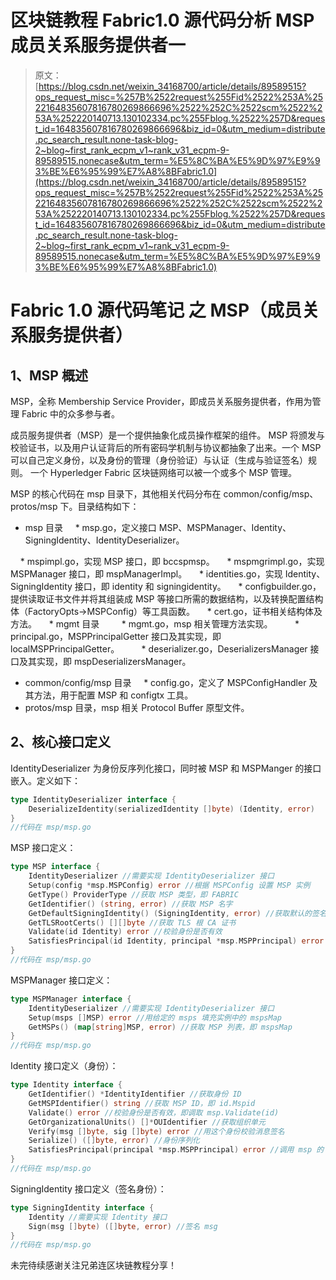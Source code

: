 # 区块链教程 Fabric1.0 源代码分析 MSP 成员关系服务提供者一

> 原文：[https://blog.csdn.net/weixin_34168700/article/details/89589515?ops_request_misc=%257B%2522request%255Fid%2522%253A%2522164835607816780269866696%2522%252C%2522scm%2522%253A%252220140713.130102334.pc%255Fblog.%2522%257D&request_id=164835607816780269866696&biz_id=0&utm_medium=distribute.pc_search_result.none-task-blog-2~blog~first_rank_ecpm_v1~rank_v31_ecpm-9-89589515.nonecase&utm_term=%E5%8C%BA%E5%9D%97%E9%93%BE%E6%95%99%E7%A8%8BFabric1.0](https://blog.csdn.net/weixin_34168700/article/details/89589515?ops_request_misc=%257B%2522request%255Fid%2522%253A%2522164835607816780269866696%2522%252C%2522scm%2522%253A%252220140713.130102334.pc%255Fblog.%2522%257D&request_id=164835607816780269866696&biz_id=0&utm_medium=distribute.pc_search_result.none-task-blog-2~blog~first_rank_ecpm_v1~rank_v31_ecpm-9-89589515.nonecase&utm_term=%E5%8C%BA%E5%9D%97%E9%93%BE%E6%95%99%E7%A8%8BFabric1.0)

# Fabric 1.0 源代码笔记 之 MSP（成员关系服务提供者）

## 1、MSP 概述

MSP，全称 Membership Service Provider，即成员关系服务提供者，作用为管理 Fabric 中的众多参与者。

成员服务提供者（MSP）是一个提供抽象化成员操作框架的组件。
MSP 将颁发与校验证书，以及用户认证背后的所有密码学机制与协议都抽象了出来。一个 MSP 可以自己定义身份，以及身份的管理（身份验证）与认证（生成与验证签名）规则。
一个 Hyperledger Fabric 区块链网络可以被一个或多个 MSP 管理。

MSP 的核心代码在 msp 目录下，其他相关代码分布在 common/config/msp、protos/msp 下。目录结构如下：

*   msp 目录
        * msp.go，定义接口 MSP、MSPManager、Identity、SigningIdentity、IdentityDeserializer。

    * mspimpl.go，实现 MSP 接口，即 bccspmsp。
    * mspmgrimpl.go，实现 MSPManager 接口，即 mspManagerImpl。
    * identities.go，实现 Identity、SigningIdentity 接口，即 identity 和 signingidentity。
    * configbuilder.go，提供读取证书文件并将其组装成 MSP 等接口所需的数据结构，以及转换配置结构体（FactoryOpts->MSPConfig）等工具函数。
    * cert.go，证书相关结构体及方法。
    * mgmt 目录
        * mgmt.go，msp 相关管理方法实现。
        * principal.go，MSPPrincipalGetter 接口及其实现，即 localMSPPrincipalGetter。
        * deserializer.go，DeserializersManager 接口及其实现，即 mspDeserializersManager。

*   common/config/msp 目录
        * config.go，定义了 MSPConfigHandler 及其方法，用于配置 MSP 和 configtx 工具。
*   protos/msp 目录，msp 相关 Protocol Buffer 原型文件。

## 2、核心接口定义

IdentityDeserializer 为身份反序列化接口，同时被 MSP 和 MSPManger 的接口嵌入。定义如下：

```go
type IdentityDeserializer interface {
    DeserializeIdentity(serializedIdentity []byte) (Identity, error)
}
//代码在 msp/msp.go
```

MSP 接口定义：

```go
type MSP interface {
    IdentityDeserializer //需要实现 IdentityDeserializer 接口
    Setup(config *msp.MSPConfig) error //根据 MSPConfig 设置 MSP 实例
    GetType() ProviderType //获取 MSP 类型，即 FABRIC
    GetIdentifier() (string, error) //获取 MSP 名字
    GetDefaultSigningIdentity() (SigningIdentity, error) //获取默认的签名身份
    GetTLSRootCerts() [][]byte //获取 TLS 根 CA 证书
    Validate(id Identity) error //校验身份是否有效
    SatisfiesPrincipal(id Identity, principal *msp.MSPPrincipal) error //验证给定的身份与 principal 中所描述的类型是否相匹配
}
//代码在 msp/msp.go
```

MSPManager 接口定义：

```go
type MSPManager interface {
    IdentityDeserializer //需要实现 IdentityDeserializer 接口
    Setup(msps []MSP) error //用给定的 msps 填充实例中的 mspsMap
    GetMSPs() (map[string]MSP, error) //获取 MSP 列表，即 mspsMap
}
//代码在 msp/msp.go
```

Identity 接口定义（身份）：

```go
type Identity interface {
    GetIdentifier() *IdentityIdentifier //获取身份 ID
    GetMSPIdentifier() string //获取 MSP ID，即 id.Mspid
    Validate() error //校验身份是否有效，即调取 msp.Validate(id)
    GetOrganizationalUnits() []*OUIdentifier //获取组织单元
    Verify(msg []byte, sig []byte) error //用这个身份校验消息签名
    Serialize() ([]byte, error) //身份序列化
    SatisfiesPrincipal(principal *msp.MSPPrincipal) error //调用 msp 的 SatisfiesPrincipal 检查身份与 principal 中所描述的类型是否匹配
}
//代码在 msp/msp.go
```

SigningIdentity 接口定义（签名身份）：

```go
type SigningIdentity interface {
    Identity //需要实现 Identity 接口
    Sign(msg []byte) ([]byte, error) //签名 msg
}
//代码在 msp/msp.go
```

未完待续感谢关注兄弟连区块链教程分享！
